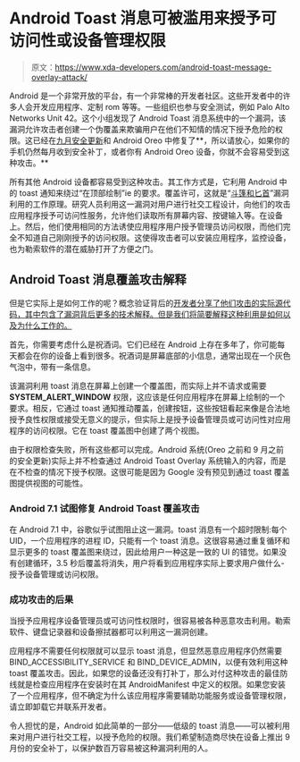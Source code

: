 # Android Toast 消息可被滥用来授予可访问性或设备管理权限

> 原文：<https://www.xda-developers.com/android-toast-message-overlay-attack/>

Android 是一个非常开放的平台，有一个非常棒的开发者社区。这些开发者中的许多人会开发应用程序、定制 rom 等等。一些组织也参与安全测试，例如 Palo Alto Networks Unit 42。这个小组发现了 Android Toast 消息系统中的一个漏洞，该漏洞允许攻击者创建一个伪覆盖来欺骗用户在他们不知情的情况下授予危险的权限。这已经在[九月安全更新](https://www.xda-developers.com/android-security-bulletin-september/)和 Android Oreo 中修复了**，所以请放心，如果你的手机仍然每月收到安全补丁，或者你有 Android Oreo 设备，你就不会容易受到这种攻击。**

所有其他 Android 设备都容易受到这种攻击。其工作方式是，它利用 Android 中的 toast 通知来绕过“在顶部绘制”ie 的要求。覆盖许可，这就是“[斗篷和匕首](https://www.xda-developers.com/cloak-and-dagger-exploit-uses-overlays-and-accessibility-services-to-hijack-the-system/)”漏洞利用的工作原理。研究人员利用这一漏洞对用户进行社交工程设计，向他们的攻击应用程序授予可访问性服务，允许他们读取所有屏幕内容、按键输入等。在设备上。然后，他们使用相同的方法诱使应用程序用户授予管理员访问权限，而他们完全不知道自己刚刚授予的访问权限。这使得攻击者可以安装应用程序，监控设备，也为勒索软件的潜在威胁打开了方便之门。

## Android Toast 消息覆盖攻击解释

但是它实际上是如何工作的呢？概念验证背后的[开发者分享了他们攻击的实际源代码，其中包含了漏洞背后更多的技术解释。但是我们将简要解释这种利用是如何以及为什么工作的。](https://researchcenter.paloaltonetworks.com/2017/09/unit42-android-toast-overlay-attack-cloak-and-dagger-with-no-permissions/)

首先，你需要考虑什么是祝酒词。它们已经在 Android 上存在多年了，你可能每天都会在你的设备上看到很多。祝酒词是屏幕底部的小信息，通常出现在一个灰色气泡中，带有一条信息。

该漏洞利用 toast 消息在屏幕上创建一个覆盖图，而实际上并不请求或需要 **SYSTEM_ALERT_WINDOW** 权限，这应该是任何应用程序在屏幕上绘制的一个要求。相反，它通过 toast 通知推动覆盖，创建按钮，这些按钮看起来像是合法地授予良性权限或接受无意义的提示，但实际上是授予设备管理员或可访问性对应用程序的访问权限。它在 toast 覆盖图中创建了两个视图。

由于权限检查失败，所有这些都可以完成。Android 系统(Oreo 之前和 9 月之前的安全更新)实际上并不检查通过 Android Toast Overlay 系统输入的内容，而是在不检查的情况下授予权限。这很可能是因为 Google 没有预见到通过 toast 覆盖图提供视图的可能性。

### Android 7.1 试图修复 Android Toast 覆盖攻击

在 Android 7.1 中，谷歌似乎试图阻止这一漏洞。toast 消息有一个超时限制:每个 UID，一个应用程序的进程 ID，只能有一个 toast 消息。这很容易通过重复循环和显示更多的 toast 覆盖图来绕过，因此给用户一种这是一致的 UI 的错觉。如果没有创建循环，3.5 秒后覆盖将消失，用户将看到应用程序实际上要求用户做什么-授予设备管理或访问权限。

### 成功攻击的后果

当授予应用程序设备管理员或可访问性权限时，很容易被各种恶意攻击利用。勒索软件、键盘记录器和设备擦拭器都可以利用这一漏洞创建。

应用程序不需要任何权限就可以显示 toast 消息，但显然恶意应用程序仍然需要 BIND_ACCESSIBILITY_SERVICE 和 BIND_DEVICE_ADMIN，以便有效利用这种 toast 覆盖攻击。因此，如果您的设备还没有打补丁，那么对付这种攻击的最佳防线就是检查应用程序在安装时在其 AndroidManifest 中定义的权限。如果您安装了一个应用程序，但不确定为什么该应用程序需要辅助功能服务或设备管理权限，请立即卸载它并联系开发者。

令人担忧的是，Android 如此简单的一部分——低级的 toast 消息——可以被利用来对用户进行社交工程，以授予危险的权限。我们希望制造商尽快在设备上推出 9 月份的安全补丁，以保护数百万容易被这种漏洞利用的人。